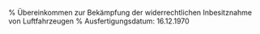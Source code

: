 % Übereinkommen zur Bekämpfung der widerrechtlichen Inbesitznahme von Luftfahrzeugen
% Ausfertigungsdatum: 16.12.1970
 